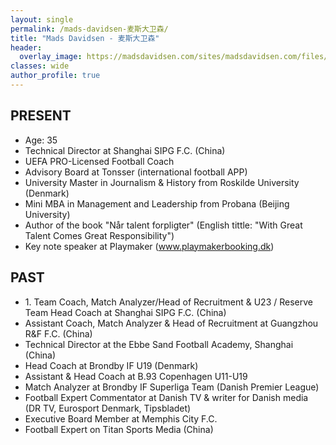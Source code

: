 ```yaml
---
layout: single
permalink: /mads-davidsen-麦斯大卫森/
title: "Mads Davidsen - 麦斯大卫森"
header:
  overlay_image: https://madsdavidsen.com/sites/madsdavidsen.com/files/IMG_5375.JPG
classes: wide
author_profile: true
---
```


## PRESENT

- Age: 35
- Technical Director at Shanghai SIPG F.C. (China)
- UEFA PRO-Licensed Football Coach
- Advisory Board at Tonsser (international football APP)
- University Master in Journalism & History from Roskilde University (Denmark)
- Mini MBA in Management and Leadership from Probana (Beijing University)
- Author of the book "Når talent forpligter" (English tittle: "With Great Talent Comes Great Responsibility")
- Key note speaker at Playmaker (www.playmakerbooking.dk)

## PAST

- 1\. Team Coach, Match Analyzer/Head of Recruitment & U23 / Reserve Team Head Coach at Shanghai SIPG F.C. (China)
- Assistant Coach, Match Analyzer & Head of Recruitment at Guangzhou R&F F.C. (China)
- Technical Director at the Ebbe Sand Football Academy, Shanghai (China)
- Head Coach at Brondby IF U19 (Denmark)
- Assistant & Head Coach at B.93 Copenhagen U11-U19
- Match Analyzer at Brondby IF Superliga Team (Danish Premier League)
- Football Expert Commentator at Danish TV & writer for Danish media (DR TV, Eurosport Denmark, Tipsbladet)
- Executive Board Member at Memphis City F.C.
- Football Expert on Titan Sports Media (China)

